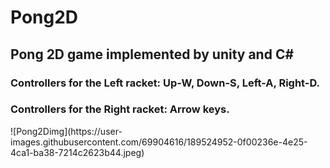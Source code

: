 # Pong2D
<h2>Pong 2D game implemented by unity and C# </h2>
<h3>Controllers for the Left racket: Up-W, Down-S, Left-A, Right-D.</h3>
<h3>Controllers for the Right racket: Arrow keys.</h3>
![Pong2Dimg](https://user-images.githubusercontent.com/69904616/189524952-0f00236e-4e25-4ca1-ba38-7214c2623b44.jpeg)